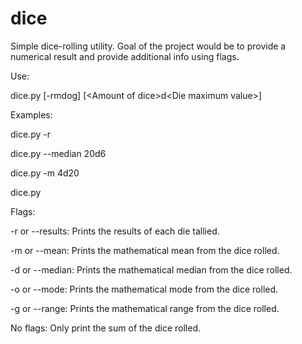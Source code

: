 # dice
Simple dice-rolling utility. Goal of the project would be to provide a numerical result and provide additional info using flags.

Use:

dice.py [-rmdog] [\<Amount of dice\>d\<Die maximum value\>]

Examples:

dice.py -r

dice.py --median 20d6

dice.py -m 4d20

dice.py

Flags:

-r or --results: Prints the results of each die tallied.

-m or --mean: Prints the mathematical mean from the dice rolled.

-d or --median: Prints the mathematical median from the dice rolled.

-o or --mode: Prints the mathematical mode from the dice rolled.

-g or --range: Prints the mathematical range from the dice rolled.

No flags: Only print the sum of the dice rolled.

